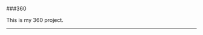 ###360

This is my 360 project.

<script src="//360.vizor.io/scripts/embed.js" data-vizorurl="//360.vizor.io/embed/v/9pq" ></script>

***

